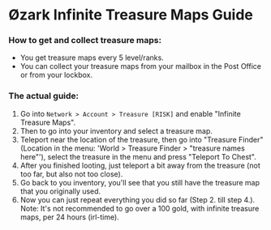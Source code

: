 # Øzark Infinite Treasure Maps Guide

### How to get and collect treasure maps:
- You get treasure maps every 5 level/ranks.
- You can collect your treasure maps from your mailbox in the Post Office or from your lockbox.

### The actual guide:
1. Go into `Network > Account > Treasure [RISK]` and enable "Infinite Treasure Maps".
2. Then to go into your inventory and select a treasure map.
3. Teleport near the location of the treasure, then go into "Treasure Finder" (Location in the menu: 'World > Treasure Finder > "treasure names here"'), select the treasure in the menu and press "Teleport To Chest".
4. After you finished looting, just teleport a bit away from the treasure (not too far, but also not too close).
5. Go back to you inventory, you'll see that you still have the treasure map that you originally used.
6. Now you can just repeat everything you did so far (Step 2. till step 4.).
Note: It's not recommended to go over a 100 gold, with infinite treasure maps, per 24 hours (irl-time).